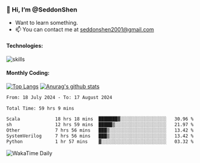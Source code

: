 ### 👋 Hi, I’m @SeddonShen
- Want to learn something.
- 📫 You can contact me at seddonshen2001@gmail.com

#### Technologies:

![skills](https://skillicons.dev/icons?i=scala,js,html,css,bootstrap,jquery,c,cpp,cloudflare,django,docker,flask,git,github,githubactions,linux,latex,mysql,nodejs,ps,php,pr,py,raspberrypi,redis,unreal,v,vscode,vue,bash)

#### Monthly Coding:
[![Top Langs](https://github-readme-stats.vercel.app/api/top-langs?username=seddonshen&show_icons=true&locale=en&layout=compact&hide=html&langs_count=8)](https://github.com/SeddonShen/)
[![Anurag's github stats](https://github-readme-stats.vercel.app/api?username=SeddonShen&count_private=true&show_icons=true)](https://github.com/anuraghazra/github-readme-stats)
<!--START_SECTION:waka-->

```txt
From: 18 July 2024 - To: 17 August 2024

Total Time: 59 hrs 9 mins

Scala             18 hrs 18 mins  ███████▓░░░░░░░░░░░░░░░░░   30.96 %
sh                12 hrs 59 mins  █████▒░░░░░░░░░░░░░░░░░░░   21.97 %
Other             7 hrs 56 mins   ███▒░░░░░░░░░░░░░░░░░░░░░   13.42 %
SystemVerilog     7 hrs 56 mins   ███▒░░░░░░░░░░░░░░░░░░░░░   13.42 %
Python            1 hr 57 mins    ▓░░░░░░░░░░░░░░░░░░░░░░░░   03.32 %
```

<!--END_SECTION:waka-->

![WakaTime Daily](https://wakatime.com/share/@seddon2001/61a7e342-5f12-4fea-bf92-1fac161e97d6.svg)
<!---
SeddonShen/SeddonShen is a ✨ special ✨ repository because its `README.md` (this file) appears on your GitHub profile.
You can click the Preview link to take a look at your changes.
--->
